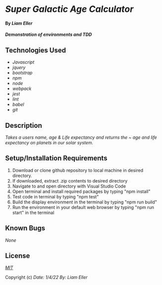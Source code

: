 # _Super Galactic Age Calculator_

#### By _**Liam Eller**_

#### _Demonstration of environments and TDD_

## Technologies Used

* _Javascript_
* _jquery_
* _bootstrap_
* _npm_
* _node_
* _webpack_
* _jest_
* _lint_
* _babel_
* _git_


## Description

_Takes a users name, age & Life expectancy and returns the ~ age and life expectancy on planets in our solar system._

## Setup/Installation Requirements

1. Download or clone github repository to local machine in desired directory.
2. If downloaded, extract .zip contents to desired directory
3. Navigate to and open directory with Visual Studio Code
4. Open terminal and install required packages by typing "npm install"
5. Test code in terminal by typing "npm test"
6. Build the display environment in the terminal by typing "npm run build"
7. Run the environment in your default web browser by typing "npm run start" in the terminal

## Known Bugs

_None_

## License

_[MIT](https://opensource.org/licenses/MIT)_

Copyright (c) _Date: 1/4/22_ _By: Liam Eller_
